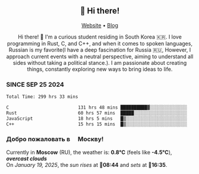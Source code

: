 <h2 align="center">👋 Hi there!</h2>
<p align="center">
  <a href="https://urdekcah.ru">Website</a> •
  <a href="https://urdekcah.blog">Blog</a>
</p>

<p align="center">
  Hi there! 👋 I'm a curious student residing in South Korea 🇰🇷. I love programming in Rust, C, and C++, and when it comes to spoken languages, Russian is my favorite(I have a deep fascination for Russia 🇷🇺, However, I approach current events with a neutral perspective, aiming to understand all sides without taking a political stance.). I am passionate about creating things, constantly exploring new ways to bring ideas to life.
</p>

### SINCE SEP 25 2024
<!--START_SECTION:waka-->
<!--LAST_WAKA_UPDATE:2025-01-18 18:25:19-->
```txt
Total Time: 299 hrs 33 mins

C                          131 hrs 48 mins ██████████▓░░░░░░░░░░░░░░   42.73 %
Rust                       60 hrs 57 mins  █████░░░░░░░░░░░░░░░░░░░░   19.76 %
JavaScript                 18 hrs 5 mins   █▒░░░░░░░░░░░░░░░░░░░░░░░   05.87 %
C++                        15 hrs 15 mins  █▒░░░░░░░░░░░░░░░░░░░░░░░   04.95 %
```
<!--END_SECTION:waka-->

<h3>Добро пожаловать в <img src="https://cdn-icons-png.flaticon.com/512/197/197408.png" width="13"/> Москву!</h3>

<!--START_SECTION:weather:moscow-->
<!--LAST_WEATHER_UPDATE:2025-01-19 03:24:11-->
Currently in **Moscow** (RU), the weather is: **0.8°C** (feels like **-4.5°C**), ***overcast clouds***<br/>
On *January 19, 2025*, the *sun rises* at 🌅**08:44** and *sets* at 🌇**16:35**.
<!--END_SECTION:weather-->
